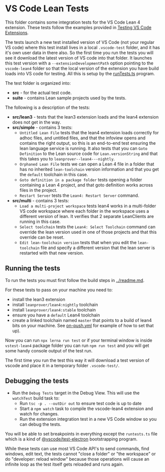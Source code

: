 # VS Code Lean Tests

This folder contains some integration tests for the VS Code Lean 4 extension.  These tests follow
the examples provided in [Testing VS Code
Extensions](https://code.visualstudio.com/api/working-with-extensions/testing-extension).

The tests launch a new test installed version of VS Code (not your regular VS code) where this test
install lives in a local `.vscode-test` folder, and it has it's own user data in there also. So the
first time you run the tests you will see it download the latest version of VS code into that
folder.  It launches this test version with a `--extensionDevelopmentPath` option pointing to the
`vscode-lean4` folder so that the local version of the extension you have build loads into VS code
for testing.  All this is setup by the [runTests.ts](src/runTests.ts) program.

The test folder is organized into:
- **src** - for the actual test code.
- **suite** - contains Lean sample projects used by the tests.

The following is a description of the tests:
- **src/lean3** - tests that the lean3 extension loads and the lean4 extension does not get in the way.
- **src/simple** - contains 3 tests:
  - `Untitled Lean File` tests that the lean4 extension loads correctly for adhoc files, and untitled files, and that the infoview opens and contains the right output, so this is an end-to-end test ensuring the lean language service is running.  It also tests that you can `Goto Definition` to the Lean source code for `Lean.versionString` and that this takes you to `leanprover--lean4---nightly`.
  - `Orphaned Lean File` tests we can open a Lean 4 file in a folder that has no inherited `lean-toolchain` version information and that you get the `default` toolchain in this case.
  - `Goto definition in a package folder` tests opening a folder containing a Lean 4 project, and that goto definition works across files in the project.
  - `Restart Server` tests the `Lean4: Restart Server` command.
- **src/multi** - contains 3 tests:
  - `Load a multi-project workspace` tests lean4 works in a multi-folder VS code workspace where each folder in the workspace uses a different version of lean.  It verifies that 2 separate LeanClients are running in this case.
  - `Select toolchain` tests the `Lean4: Select Toolchain` command can override the lean version used in one of those projects and that this override can be reset.
  - `Edit lean-toolchain version` tests that when you edit the `lean-toolchain` file and specify a
  different version that the lean server is restarted with that new version.

## Running the tests

To run the tests you must first follow the build steps in [../readme.md](../readme.md).

For these tests to pass on your machine you need to:
- install the lean3 extension
- install `leanprover/lean4:nightly` toolchain
- install `leanprover/lean4:stable` toolchain
- ensure you have a `default` Lean4 toolchain
- create a linked toolchain named `master` that points to a build of lean4 bits on your machine.
See [on-push.yml](../../.github/workflows/on-push.yml) for example of how to set that up).

Now you can run `npx lerna run test` or if your terminal window is inside `vstest-lean4` package
folder you can run `npm run test` and you will get some handy console output of the test run.

The first time you run the test this way it will download a test version of vscode
and place it in a temporary folder `.vscode-test/`.

## Debugging the tests

- Run the `Debug Tests` target in the Debug View. This will use the `watchTest` build task to:
	- Run `tsc -p . --outDir out` to ensure test code is up to date
	- Start a `npm watch` task to compile the vscode-lean4 extension and watch for changes.
	- Run the extension integration test in a new VS Code window so you can debug the tests.

You will be able to set breakpoints in everything except the `runtests.ts` file which is a kind of
[@vscode/test-electron](https://github.com/microsoft/vscode-test) bootstrapping program.

While these tests can use most VS Code API's to send commands, find windows, edit text, the tests
cannot "close a folder" or "the workspace" or do "developer: reload window" because those operations
will cause an infinite loop as the test itself gets reloaded and runs again.
